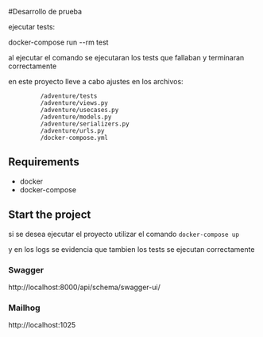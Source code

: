 #Desarrollo de prueba

ejecutar tests:

docker-compose run --rm test

al ejecutar el comando se ejecutaran los tests que fallaban y terminaran  correctamente

en este proyecto lleve a cabo ajustes en los archivos:
             
             /adventure/tests
             /adventure/views.py
             /adventure/usecases.py
             /adventure/models.py
             /adventure/serializers.py
             /adventure/urls.py
             /docker-compose.yml



## Requirements

- docker
- docker-compose

## Start the project
 si se desea ejecutar el proyecto utilizar el comando
`docker-compose up`

y en los logs se evidencia que tambien los tests se ejecutan correctamente

### Swagger

http://localhost:8000/api/schema/swagger-ui/


### Mailhog

http://localhost:1025
